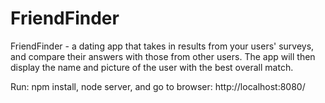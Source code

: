 # FriendFinder
FriendFinder - a dating app that takes in results from your users' surveys, and compare their answers with those from other users. The app will then display the name and picture of the user with the best overall match.

Run:
npm install,
node server, and go to browser:
  http://localhost:8080/
